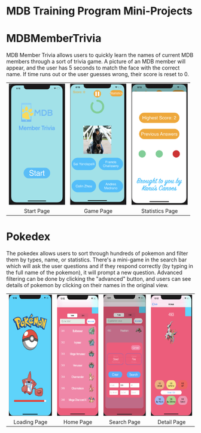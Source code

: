 # MDB Training Program Mini-Projects

# MDBMemberTrivia

MDB Member Trivia allows users to quickly learn the names of current MDB members through a sort of trivia game. A picture of an MDB member will appear, and the user has 5 seconds to match the face with the correct name. If time runs out or the user guesses wrong, their score is reset to 0. 

| | | |
|:-------------------------:|:-------------------------:|:-------------------------:|
| <img width="150" height = "322.668810289" alt="Start Page" src="/MDBMemberTrivia/images/start.png">| <img width="150" height = "322.668810289" alt="Game Page" src="/MDBMemberTrivia/images/game.png">| <img width="150" height = "322.668810289" alt="Workout Page" src="/MDBMemberTrivia/images/stats.png">|
|Start Page|Game Page|Statistics Page|

# Pokedex

The pokedex allows users to sort through hundreds of pokemon and filter them by types, name, or statistics. There's a mini-game in the search bar which will ask the user questions and if they respond correctly (by typing in the full name of the pokemon), it will prompt a new question. Advanced filtering can be done by clicking the "advanced" button, and users can see details of pokemon by clicking on their names in the original view.

| | | | |
|:-------------------------:|:-------------------------:|:-------------------------:|:-------------------------:|
| <img width="150" height = "322.668810289" alt="Loading Page" src="/Pokedex/images/load.png">| <img width="150" height = "322.668810289" alt="Home Page" src="/Pokedex/images/home.png">| <img width="150" height = "322.668810289" alt="Search Page" src="/Pokedex/images/search.png">| <img width="150" height = "322.668810289" alt="Details Page" src="/Pokedex/images/detail.png">|
|Loading Page|Home Page|Search Page|Detail Page|

